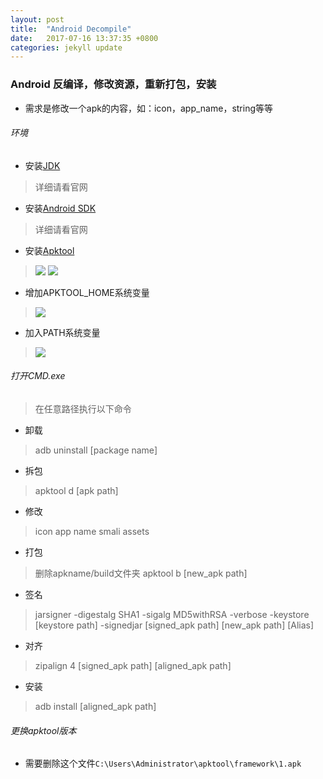 ```yaml
---
layout: post
title:  "Android Decompile"
date:   2017-07-16 13:37:35 +0800
categories: jekyll update
---
```

### Android 反编译，修改资源，重新打包，安装
* 需求是修改一个apk的内容，如：icon，app_name，string等等

###### 环境
* 安装[JDK][JDK-Install-Instructions]
> 详细请看官网
* 安装[Android SDK][AndroidSDK-Install-Instructions]
> 详细请看官网
* 安装[Apktool][Apktool-Install-Instructions]
> ![](res\android-decompile\android_decompile\apktool_path.png)
> ![](res\android-decompile\android_decompile\apktool_content.png)
* 增加APKTOOL_HOME系统变量
> ![](res\android-decompile\android_decompile\apktool_sys_environment.png)
* 加入PATH系统变量
> ![](res\android-decompile\android_decompile\apktool_path_environment.png)

###### 打开CMD.exe
> 在任意路径执行以下命令

* 卸载
> adb uninstall [package name]

* 拆包
> apktool d [apk path]

* 修改
> icon
> app name
> smali
> assets

* 打包
> 删除apkname/build文件夹
> apktool b [new_apk path]

* 签名
> jarsigner -digestalg SHA1 -sigalg MD5withRSA -verbose -keystore [keystore path] -signedjar [signed_apk path] [new_apk path] [Alias]

* 对齐
> zipalign 4 [signed_apk path] [aligned_apk path]

* 安装
> adb install [aligned_apk path]

###### 更换apktool版本
* 需要删除这个文件`C:\Users\Administrator\apktool\framework\1.apk`

[JDK-Install-Instructions]: http://www.oracle.com/technetwork/java/javase/downloads/index.html
[AndroidSDK-Install-Instructions]: https://developer.android.com/index.html
[Apktool-Install-Instructions]: https://ibotpeaches.github.io/Apktool/install/
[jekyll-gh]:   https://github.com/jekyll/jekyll
[jekyll-talk]: https://talk.jekyllrb.com/
